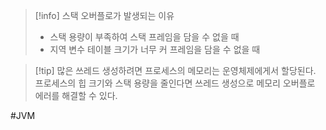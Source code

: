 > [!info] 스택 오버플로가 발생되는 이유
> - 스택 용량이 부족하여 스택 프레임을 담을 수 없을 때
> - 지역 변수 테이블 크기가 너무 커 프레임을 담을 수 없을 때

> [!tip] 많은 쓰레드 생성하려면
> 프로세스의 메모리는 운영체제에게서 할당된다.
> 프로세스의 힙 크기와 스택 용량을 줄인다면
> 쓰레드 생성으로 메모리 오버플로 에러를 해결할 수 있다.

#JVM